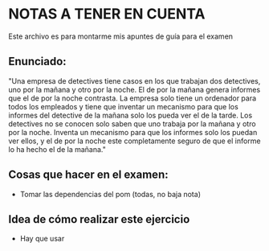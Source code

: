 # NOTAS A TENER EN CUENTA

Este archivo es para montarme mis apuntes de guía para el examen

## Enunciado:

"Una empresa de detectives tiene casos en los que trabajan dos detectives, uno por la mañana
y otro por la noche. El de por la mañana genera informes que el de por la noche contrasta. La
empresa solo tiene un ordenador para todos los empleados y tiene que inventar un mecanismo para
que los informes del detective de la mañana solo los pueda ver el de la tarde. Los detectives no se
conocen solo saben que uno trabaja por la mañana y otro por la noche. Inventa un mecanismo para
que los informes solo los puedan ver ellos, y el de por la noche este completamente seguro de que el
informe lo ha hecho el de la mañana."

## Cosas que hacer en el examen:

* Tomar las dependencias del pom (todas, no baja nota)

## Idea de cómo realizar este ejercicio

* Hay que usar 